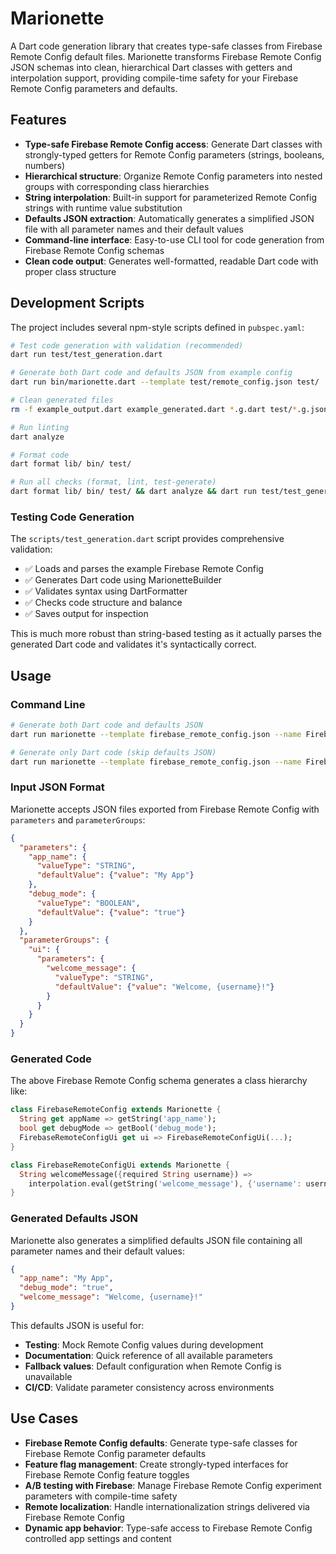 # Marionette

A Dart code generation library that creates type-safe classes from Firebase Remote Config default files. Marionette transforms Firebase Remote Config JSON schemas into clean, hierarchical Dart classes with getters and interpolation support, providing compile-time safety for your Firebase Remote Config parameters and defaults.

## Features

- **Type-safe Firebase Remote Config access**: Generate Dart classes with strongly-typed getters for Remote Config parameters (strings, booleans, numbers)
- **Hierarchical structure**: Organize Remote Config parameters into nested groups with corresponding class hierarchies
- **String interpolation**: Built-in support for parameterized Remote Config strings with runtime value substitution
- **Defaults JSON extraction**: Automatically generates a simplified JSON file with all parameter names and their default values
- **Command-line interface**: Easy-to-use CLI tool for code generation from Firebase Remote Config schemas
- **Clean code output**: Generates well-formatted, readable Dart code with proper class structure

## Development Scripts

The project includes several npm-style scripts defined in `pubspec.yaml`:

```bash
# Test code generation with validation (recommended)
dart run test/test_generation.dart

# Generate both Dart code and defaults JSON from example config
dart run bin/marionette.dart --template test/remote_config.json test/

# Clean generated files
rm -f example_output.dart example_generated.dart *.g.dart test/*.g.json

# Run linting
dart analyze

# Format code
dart format lib/ bin/ test/

# Run all checks (format, lint, test-generate)
dart format lib/ bin/ test/ && dart analyze && dart run test/test_generation.dart
```

### Testing Code Generation

The `scripts/test_generation.dart` script provides comprehensive validation:

- ✅ Loads and parses the example Firebase Remote Config
- ✅ Generates Dart code using MarionetteBuilder
- ✅ Validates syntax using DartFormatter
- ✅ Checks code structure and balance
- ✅ Saves output for inspection

This is much more robust than string-based testing as it actually parses the generated Dart code and validates it's syntactically correct.

## Usage

### Command Line

```bash
# Generate both Dart code and defaults JSON
dart run marionette --template firebase_remote_config.json --name FirebaseRemoteConfig lib/generated/

# Generate only Dart code (skip defaults JSON)
dart run marionette --template firebase_remote_config.json --name FirebaseRemoteConfig --no-defaults lib/generated/
```

### Input JSON Format

Marionette accepts JSON files exported from Firebase Remote Config with `parameters` and `parameterGroups`:

```json
{
  "parameters": {
    "app_name": {
      "valueType": "STRING",
      "defaultValue": {"value": "My App"}
    },
    "debug_mode": {
      "valueType": "BOOLEAN",
      "defaultValue": {"value": "true"}
    }
  },
  "parameterGroups": {
    "ui": {
      "parameters": {
        "welcome_message": {
          "valueType": "STRING",
          "defaultValue": {"value": "Welcome, {username}!"}
        }
      }
    }
  }
}
```

### Generated Code

The above Firebase Remote Config schema generates a class hierarchy like:

```dart
class FirebaseRemoteConfig extends Marionette {
  String get appName => getString('app_name');
  bool get debugMode => getBool('debug_mode');
  FirebaseRemoteConfigUi get ui => FirebaseRemoteConfigUi(...);
}

class FirebaseRemoteConfigUi extends Marionette {
  String welcomeMessage({required String username}) =>
    interpolation.eval(getString('welcome_message'), {'username': username});
}
```

### Generated Defaults JSON

Marionette also generates a simplified defaults JSON file containing all parameter names and their default values:

```json
{
  "app_name": "My App",
  "debug_mode": "true",
  "welcome_message": "Welcome, {username}!"
}
```

This defaults JSON is useful for:
- **Testing**: Mock Remote Config values during development
- **Documentation**: Quick reference of all available parameters
- **Fallback values**: Default configuration when Remote Config is unavailable
- **CI/CD**: Validate parameter consistency across environments

## Use Cases

- **Firebase Remote Config defaults**: Generate type-safe classes for Firebase Remote Config parameter defaults
- **Feature flag management**: Create strongly-typed interfaces for Firebase Remote Config feature toggles
- **A/B testing with Firebase**: Manage Firebase Remote Config experiment parameters with compile-time safety
- **Remote localization**: Handle internationalization strings delivered via Firebase Remote Config
- **Dynamic app behavior**: Type-safe access to Firebase Remote Config controlled app settings and content
